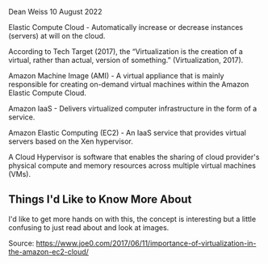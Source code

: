 Dean Weiss
10 August 2022


Elastic Compute Cloud - Automatically increase or decrease instances (servers) at will on the cloud.

According to Tech Target (2017), the “Virtualization is the creation of a virtual, rather than actual, version of something.” (Virtualization, 2017).

Amazon Machine Image (AMI) - A virtual appliance that is mainly responsible for creating on-demand virtual machines within the Amazon Elastic Compute Cloud. 

Amazon IaaS - Delivers virtualized computer infrastructure in the form of a service. 

Amazon Elastic Computing (EC2) - An IaaS service that provides virtual servers based on the Xen hypervisor.

A Cloud Hypervisor is software that enables the sharing of cloud provider's physical compute and memory resources across multiple virtual machines (VMs).



## Things I'd Like to Know More About
I'd like to get more hands on with this, the concept is interesting but a little confusing to just read about and look at images.


Source: https://www.joe0.com/2017/06/11/importance-of-virtualization-in-the-amazon-ec2-cloud/
